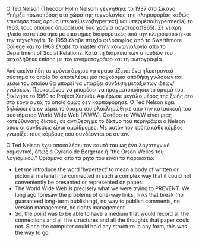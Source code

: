 
O Ted Nelson (Theodor Holm Nelson) γεννήθηκε το 1937 στο Σικάγο. Υπήρξε πρωτοπόρος στο χώρο της τεχνολογίας της πληροφορίας καθώς επινόησε τους όρους υπερκείμενο(hypertext) και υπερμέσο(hypermedia) το 1963, τους οποίους δημοσίευσε δύο χρόνια αργότερα(1965). Σε νεαρή ηλικία καταπιάστηκε με επιστήμες διαφορετικές από την πληροφορική και την τεχνολογία. To 1959 έλαβε πτυχίο φιλοσοφίας από το Swarthmore College και το 1963 έλαβε το master στην κοινωνιολογία από το Department of Social Relations. Κατά τη διάρκεια των σπουδών του ασχολήθηκε επίσης με τον κινηματογράφο και τη φωτογραφία. 

Από εκείνα ήδη τα χρόνια άρχισε να οραματίζεται ένα ηλεκτρονικό σύστημα το οποίο θα αποτελέσει μια παγκόσμια αποθήκη γνώσεων και μέσω του οποίου θα μπορεί να υπάρξει σύνδεση μεταξύ των ιδεών/γνώσεων. Προκειμένου να μπορέσει να πραγματοποίησει το όραμά του, ξεκίνησε το 1960 το Project Xanadu. Αφιέρωσε μεγάλο μέρος της ζωής στο στο έργο αυτό, το οποίο όμως δεν καρποφόρησε. O Ted Nelson έχει δηλώσει ότι εν μέρει το όραμα του ολοκληρώθηκε από την κατασκευή του συστήματος World Wide Web (WWW). Ωστόσο το WWW είναι μιας κατεύθυνσης δίκτυο, σε αντίθεση με το δίκτυο που περιγράφει ο Nelson όπου οι συνδέσεις είναι αμφίδρομες. Με αυτόν τον τρόπο κάθε κόμβος γνωρίζει τους κόμβους που συνδέονται σε αυτόν.


Ο Τed Nelson έχει αποκαλέσει τον εαυτό του ως ένα λογοτεχνικό ρομαντικό, όπως ο Cyrano de Bergerac ή  "the Orson Welles του λογισμικού."
Ορισμένα από τα ρητά του είναι τα παρακάτω: 
- Let me introduce the word 'hypertext' to mean a body of written or pictorial material interconnected in such a complex way that it could not conveniently be presented or represented on paper.
- The World Wide Web is precisely what we were trying to PREVENT. We long ago foresaw the problems of one-way links, links that break (no guaranteed long-term publishing), no way to publish comments, no version management, no rights management.
- So, the point was to be able to have a medium that would record all the connections and all the structures and all the thoughts that paper could not. Since the computer could hold any structure in any form, this was the way to go.
